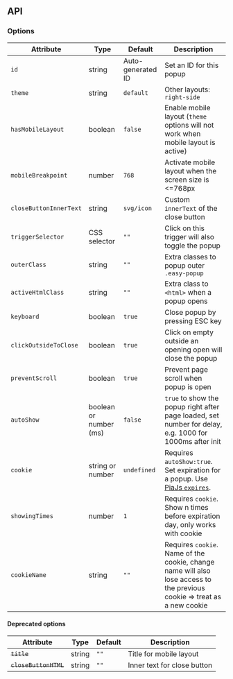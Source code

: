 ## API

### Options

| Attribute              | Type                   | Default           | Description                                                                                                              | 
|------------------------|------------------------|-------------------|--------------------------------------------------------------------------------------------------------------------------|
| `id`                   | string                 | Auto-generated ID | Set an ID for this popup                                                                                                 |
| `theme`                | string                 | `default`         | Other layouts: `right-side`                                                                                              |
| `hasMobileLayout`      | boolean                | `false`           | Enable mobile layout (`theme` options will not work when mobile layout is active)                                        |
| `mobileBreakpoint`     | number                 | `768`             | Activate mobile layout when the screen size is <=768px                                                                   |
| `closeButtonInnerText` | string                 | `svg/icon`        | Custom `innerText` of the close button                                                                                   |
| `triggerSelector`      | CSS selector           | `""`              | Click on this trigger will also toggle the popup                                                                         |
| `outerClass`           | string                 | `""`              | Extra classes to popup outer `.easy-popup`                                                                               |
| `activeHtmlClass`      | string                 | `""`              | Extra class to `<html>` when a popup opens                                                                               |
| `keyboard`             | boolean                | `true`            | Close popup by pressing ESC key                                                                                          |
| `clickOutsideToClose`  | boolean                | `true`            | Click on empty outside an opening open will close the popup                                                              |
| `preventScroll`        | boolean                | `true`            | Prevent page scroll when popup is open                                                                                   |
| `autoShow`             | boolean or number (ms) | `false`           | `true` to show the popup right after page loaded, set number for delay, e.g. 1000 for 1000ms after init                  |
| `cookie`               | string or number       | `undefined`       | Requires `autoShow:true`. Set expiration for a popup. Use [PiaJs `expires`](https://github.com/phucbm/pia#set-expires).  |
| `showingTimes`         | number                 | `1`               | Requires `cookie`. Show n times before expiration day, only works with cookie                                            |
| `cookieName`           | string                 | `""`              | Requires `cookie`. Name of the cookie, change name will also lose access to the previous cookie => treat as a new cookie |

#### Deprecated options

| Attribute             | Type   | Default | Description                 | 
|-----------------------|--------|---------|-----------------------------|
| ~~`title`~~           | string | `""`    | Title for mobile layout     |
| ~~`closeButtonHTML`~~ | string | `""`    | Inner text for close button |